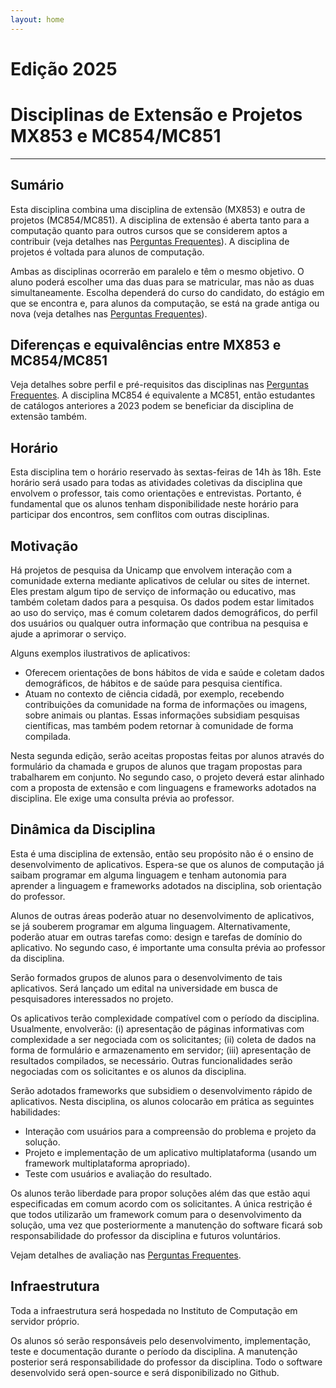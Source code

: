 ```yaml
---
layout: home
---
```


<h1>Edição 2025</h1>

# Disciplinas de Extensão e Projetos MX853 e MC854/MC851

<hr>

## Sumário

Esta disciplina combina uma disciplina de extensão (MX853) e outra de projetos (MC854/MC851). A disciplina de extensão é aberta tanto para a computação quanto para outros cursos que se considerem aptos a contribuir (veja detalhes nas [Perguntas Frequentes](faq.md)). A disciplina de projetos é voltada para alunos de computação.

Ambas as disciplinas ocorrerão em paralelo e têm o mesmo objetivo. O aluno poderá escolher uma das duas para se matricular, mas não as duas simultaneamente. Escolha dependerá do curso do candidato, do estágio em que se encontra e, para alunos da computação, se está na grade antiga ou nova (veja detalhes nas [Perguntas Frequentes](faq.md)).

## Diferenças e equivalências entre MX853 e MC854/MC851

Veja detalhes sobre perfil e pré-requisitos das disciplinas nas [Perguntas Frequentes](faq.md). A disciplina MC854 é equivalente a MC851, então estudantes de catálogos anteriores a 2023 podem se beneficiar da disciplina de extensão também.

## Horário

Esta disciplina tem o horário reservado às sextas-feiras de 14h às 18h. Este horário será usado para todas as atividades coletivas da disciplina que envolvem o professor, tais como orientações e entrevistas. Portanto, é fundamental que os alunos tenham disponibilidade neste horário para participar dos encontros, sem conflitos com outras disciplinas.

## Motivação

Há projetos de pesquisa da Unicamp que envolvem interação com a comunidade externa mediante aplicativos de celular ou sites de internet. Eles prestam algum tipo de serviço de informação ou educativo, mas também coletam dados para a pesquisa. Os dados podem estar limitados ao uso do serviço, mas é comum coletarem dados demográficos, do perfil dos usuários ou qualquer outra informação que contribua na pesquisa e ajude a aprimorar o serviço.

Alguns exemplos ilustrativos de aplicativos:

* Oferecem orientações de bons hábitos de vida e saúde e coletam dados demográficos, de hábitos e de saúde para pesquisa científica.
* Atuam no contexto de ciência cidadã, por exemplo, recebendo contribuições da comunidade na forma de informações ou imagens, sobre animais ou plantas. Essas informações subsidiam pesquisas científicas, mas também podem retornar à comunidade de forma compilada.

Nesta segunda edição, serão aceitas propostas feitas por alunos através do formulário da chamada e grupos de alunos que tragam propostas para trabalharem em conjunto. No segundo caso, o projeto deverá estar alinhado com a proposta de extensão e com linguagens e frameworks adotados na disciplina. Ele exige uma consulta prévia ao professor.

## Dinâmica da Disciplina

Esta é uma disciplina de extensão, então seu propósito não é o ensino de desenvolvimento de aplicativos.  Espera-se que os alunos de computação já saibam programar em alguma linguagem e tenham autonomia para aprender a linguagem e frameworks adotados na disciplina, sob orientação do professor.

Alunos de outras áreas poderão atuar no desenvolvimento de aplicativos, se já souberem programar em alguma linguagem. Alternativamente, poderão atuar em outras tarefas como: design e tarefas de domínio do aplicativo. No segundo caso, é importante uma consulta prévia ao professor da disciplina.

Serão formados grupos de alunos para o desenvolvimento de tais aplicativos. Será lançado um edital na universidade em busca de pesquisadores interessados no projeto.

Os aplicativos terão complexidade compatível com o período da disciplina. Usualmente, envolverão: (i) apresentação de páginas informativas com complexidade a ser negociada com os solicitantes; (ii) coleta de dados na forma de formulário e armazenamento em servidor; (iii) apresentação de resultados compilados, se necessário. Outras funcionalidades serão negociadas com os solicitantes e os alunos da disciplina.

Serão adotados frameworks que subsidiem o desenvolvimento rápido de aplicativos.
Nesta disciplina, os alunos colocarão em prática as seguintes habilidades:

* Interação com usuários para a compreensão do problema e projeto da solução.
* Projeto e implementação de um aplicativo multiplataforma (usando um framework multiplataforma apropriado).
* Teste com usuários e avaliação do resultado.

Os alunos terão liberdade para propor soluções além das que estão aqui especificadas em comum acordo com os solicitantes. A única restrição é que todos utilizarão um framework comum para o desenvolvimento da solução, uma vez que posteriormente a manutenção do software ficará sob responsabilidade do professor da disciplina e futuros voluntários.

Vejam detalhes de avaliação nas [Perguntas Frequentes](faq.md).

## Infraestrutura

Toda a infraestrutura será hospedada no Instituto de Computação em servidor próprio.

Os alunos só serão responsáveis pelo desenvolvimento, implementação, teste e documentação durante o período da disciplina. A manutenção posterior será responsabilidade do professor da disciplina. Todo o software desenvolvido será open-source e será disponibilizado no Github.
